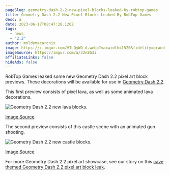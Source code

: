 ```yaml
---
pageSlug: geometry-dash-2-2-new-pixel-blocks-leaked-by-robtop-games
title: Geometry Dash 2.2 New Pixel Blocks Leaked By RobTop Games
desc: a
date: 2023-06-17T08:47:28.120Z
tags:
  - news
  - "2.2"
author: moldymacaronix
image: https://i.imgur.com/VILQyWO_d.webp?maxwidth=1520&fidelity=grand
imageSource: https://imgur.com/a/32n8G3i
affiliateLinks: false
hideAds: false
---
```

RobTop Games leaked some new Geometry Dash 2.2 pixel art block previews. These decorations will be available for use in [Geometry Dash 2.2](/categories/2.2/).

This first preview consists of pixel lava, as well as some animated lava decorations.

![Geometry Dash 2.2 new lava blocks.](https://i.imgur.com/HSSptfi_d.webp?maxwidth=760&fidelity=grand)

[Image Source](https://imgur.com/HSSptfi)

The second preview consists of this castle scene with an animated gun shooting.

![Geometry Dash 2.2 new castle blocks.](https://i.imgur.com/VILQyWO_d.webp?maxwidth=1520&fidelity=grand)

[Image Source](https://imgur.com/a/32n8G3i)

For more Geometry Dash 2.2 pixel art showcase, see our story on this [cave themed Geometry Dash 2.2 pixel art block leak](/posts/geometry-dash-2-2-news-new-pixel-art-blocks-leaked/).